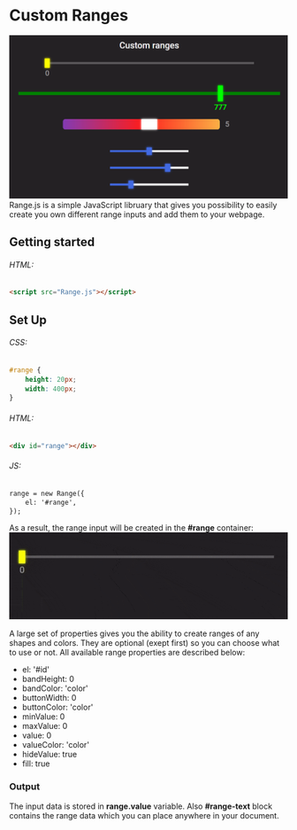 # Custom Ranges
![examles](examples.png)
Range.js is a simple JavaScript libruary that gives you possibility to easily create you own different range inputs and add them to your webpage.

## Getting started
###### HTML:
```HTML
<script src="Range.js"></script>
```
## Set Up
###### CSS:
```CSS
#range {
    height: 20px;
    width: 400px;
}
```
###### HTML:
```HTML
<div id="range"></div>
```
###### JS:
```JS
range = new Range({
    el: '#range',
});
```
As a result, the range input will be created in the **#range** container:
![range](range.gif)

A large set of properties gives you the ability to create ranges of any shapes and colors. They are optional (exept first) so you can choose what to use or not. All available range properties are described below:
* el: '#id'
* bandHeight: 0
* bandColor: 'color'
* buttonWidth: 0
* buttonColor: 'color'
* minValue: 0
* maxValue: 0
* value: 0
* valueColor: 'color'
* hideValue: true
* fill: true

### Output
The input data is stored in **range.value** variable. Also **#range-text** block contains the range data which you can place anywhere in your document. 
